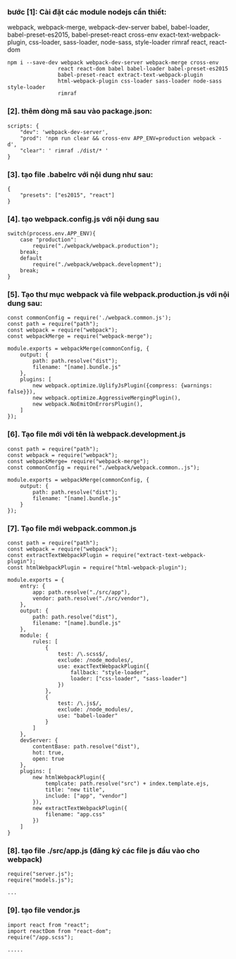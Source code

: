 ###     bước [1]: Cài đặt các module nodejs cần thiết:        ###

webpack, webpack-merge, webpack-dev-server
babel, babel-loader, babel-preset-es2015, babel-preset-react
cross-env
exact-text-webpack-plugin, css-loader, sass-loader, node-sass, style-loader
rimraf
react, react-dom
```
npm i --save-dev webpack webpack-dev-server webpack-merge cross-env 
                react react-dom babel babel-loader babel-preset-es2015
                babel-preset-react extract-text-webpack-plugin
                html-webpack-plugin css-loader sass-loader node-sass style-loader
                rimraf
```

###     [2]. thêm dòng mã sau vào package.json:    ###
```
scripts: {
    "dev": 'webpack-dev-server',
    "prod": 'npm run clear && cross-env APP_ENV=production webpack -d',
    "clear": ' rimraf ./dist/* '
}
```
###     [3]. tạo file .babelrc với nội dung như sau:      ###
```
{
    "presets": ["es2015", "react"]
}
```
###     [4]. tạo webpack.config.js với nội dung sau   ###
```
switch(process.env.APP_ENV){
    case "production":
        require("./webpack/webpack.production");
    break;
    default
        require("./webpack/webpack.development");
    break;
}
```

###     [5]. Tạo thư mục webpack và file webpack.production.js với nội dung sau: ###
```
const commonConfig = require('./webpack.common.js');
const path = require("path");
const webpack = require("webpack");
const webpackMerge = require("webpack-merge");

module.exports = webpackMerge(commonConfig, {
    output: {
        path: path.resolve("dist");
        filename: "[name].bundle.js"
    },
    plugins: [
        new webpack.optimize.UglifyJsPlugin({compress: {warnings: false}}),
        new webpack.optimize.AggressiveMergingPlugin(),
        new webpack.NoEmitOnErrorsPlugin(),
    ]
});
```
###     [6]. Tạo file mới với tên là webpack.development.js ###
```
const path = require("path");
const webpack = require("webpack");
const webpackMerge= require("webpack-merge");
const commonConfig = require("./webpack/webpack.common..js");

module.exports = webpackMerge(commonConfig, {
    output: {
        path: path.resolve("dist");
        filename: "[name].bundle.js"
    }
});
```
### [7]. Tạo file mới webpack.common.js       ##
```
const path = require("path");
const webpack = require("webpack");
const extractTextWebpackPlugin = require("extract-text-webpack-plugin");
const htmlWebpackPlugin = require("html-webpack-plugin");

module.exports = {
    entry: {
        app: path.resolve("./src/app"),
        vendor: path.resolve("./src/vendor"),
    },
    output: {
        path: path.resolve("dist"),
        filename: "[name].bundle.js"
    },
    module: {
        rules: [
            {
                test: /\.scss$/,
                exclude: /node_modules/,
                use: exactTextWebpackPlugin({
                    fallback: "style-loader",
                    loader: ["css-loader", "sass-loader"]
                })
            },
            {
                test: /\.js$/,
                exclude: /node_modules/,
                use: "babel-loader"
            }
        ]
    },
    devServer: {
        contentBase: path.resolve("dist"),
        hot: true,
        open: true
    },
    plugins: [
        new htmlWebpackPlugin({
            templcate: path.resolve("src") + index.template.ejs,
            title: "new title",
            include: ["app", "vendor"]
        }),
        new extractTextWebpackPlugin({
            filename: "app.css"
        })
    ]
}
```
###     [8]. tạo file ./src/app.js (đăng ký các file js đầu vào cho webpack)  ###
```
require("server.js");
require("models.js");

...
```
###     [9]. tạo file vendor.js ###
```
import react from "react";
import reactDom from "react-dom";
require("/app.scss");

.....
```